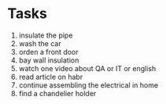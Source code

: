 #      Tasks

1. insulate the pipe
2. wash the car
3. orden a front door
4. bay wall insulation
5. watch one video about QA or IT or english
6. read article on habr
7. continue assembling the electrical in home
8. find a chandelier holder
